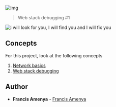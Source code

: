 ![img](https://assets.imaginablefutures.com/media/images/ALX_Logo.max-200x150.png)
  >  Web stack debugging #1


![i will look for you, I will find you and I will fix you ](https://s3.amazonaws.com/intranet-projects-files/holbertonschool-sysadmin_devops/271/B4eeypV.jpg)
## Concepts
For this project, look at the following concepts
1. [Network basics](https://intranet.alxswe.com/concepts/33)
2. [Web stack debugging](https://intranet.alxswe.com/concepts/68)

## Author

* **Francis Amenya** - [Francis Amenya](https://github.com/FrancisAmenya)

